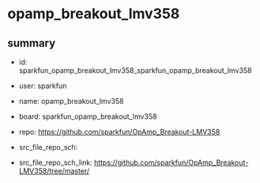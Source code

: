 # opamp_breakout_lmv358
 
## summary 
* id: sparkfun_opamp_breakout_lmv358_sparkfun_opamp_breakout_lmv358
* user: sparkfun
* name: opamp_breakout_lmv358
* board: sparkfun_opamp_breakout_lmv358
* repo: https://github.com/sparkfun/OpAmp_Breakout-LMV358



* src_file_repo_sch: 
* src_file_repo_sch_link: https://github.com/sparkfun/OpAmp_Breakout-LMV358/tree/master/




